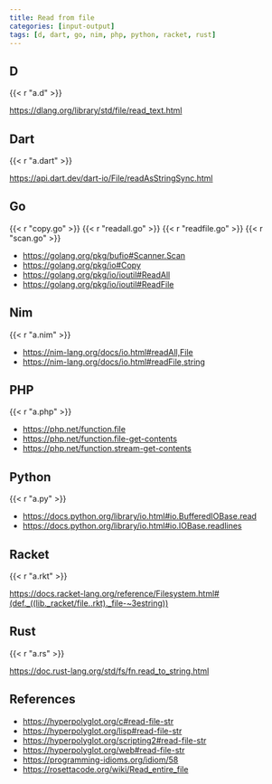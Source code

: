 ```yaml
---
title: Read from file
categories: [input-output]
tags: [d, dart, go, nim, php, python, racket, rust]
---
```


## D

{{< r "a.d" >}}

<https://dlang.org/library/std/file/read_text.html>

## Dart

{{< r "a.dart" >}}

<https://api.dart.dev/dart-io/File/readAsStringSync.html>

## Go

{{< r "copy.go" >}}
{{< r "readall.go" >}}
{{< r "readfile.go" >}}
{{< r "scan.go" >}}

- <https://golang.org/pkg/bufio#Scanner.Scan>
- <https://golang.org/pkg/io#Copy>
- <https://golang.org/pkg/io/ioutil#ReadAll>
- <https://golang.org/pkg/io/ioutil#ReadFile>

## Nim

{{< r "a.nim" >}}

- <https://nim-lang.org/docs/io.html#readAll,File>
- <https://nim-lang.org/docs/io.html#readFile,string>

## PHP

{{< r "a.php" >}}

- <https://php.net/function.file>
- <https://php.net/function.file-get-contents>
- <https://php.net/function.stream-get-contents>

## Python

{{< r "a.py" >}}

- <https://docs.python.org/library/io.html#io.BufferedIOBase.read>
- <https://docs.python.org/library/io.html#io.IOBase.readlines>

## Racket

{{< r "a.rkt" >}}

<https://docs.racket-lang.org/reference/Filesystem.html#(def._((lib._racket/file..rkt)._file-~3estring))>

## Rust

{{< r "a.rs" >}}

<https://doc.rust-lang.org/std/fs/fn.read_to_string.html>

## References

- <https://hyperpolyglot.org/c#read-file-str>
- <https://hyperpolyglot.org/lisp#read-file-str>
- <https://hyperpolyglot.org/scripting2#read-file-str>
- <https://hyperpolyglot.org/web#read-file-str>
- <https://programming-idioms.org/idiom/58>
- <https://rosettacode.org/wiki/Read_entire_file>
